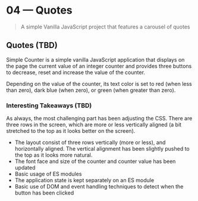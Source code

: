 # 04 &mdash; Quotes
> A simple Vanilla JavaScript project that features a carousel of quotes

## Quotes (TBD)
Simple Counter is a simple vanilla JavaScript application that displays on the page the current value of an integer counter and provides three buttons to decrease, reset and increase the value of the counter.

Depending on the value of the counter, its text color is set to red (when less than zero), dark blue (when zero), or green (when greater than zero).

### Interesting Takeaways (TBD)
As always, the most challenging part has been adjusting the CSS. There are three rows in the screen, which are more or less vertically aligned (a bit stretched to the top as it looks better on the screen).

+ The layout consist of three rows vertically (more or less), and horizontally aligned. The vertical alignment has been slightly pushed to the top as it looks more natural.
+ The font face and size of the counter and counter value has been updated
+ Basic usage of ES modules
+ The application state is kept separately on an ES module
+ Basic use of DOM and event handling techniques to detect when the button has been clicked
